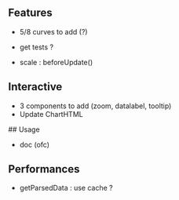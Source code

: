 ## Features

- 5/8 curves to add (?)
- get tests ?

- scale : beforeUpdate()

## Interactive

- 3 components to add (zoom, datalabel, tooltip)
- Update ChartHTML

## Usage

- doc (ofc)

## Performances

- getParsedData : use cache ?